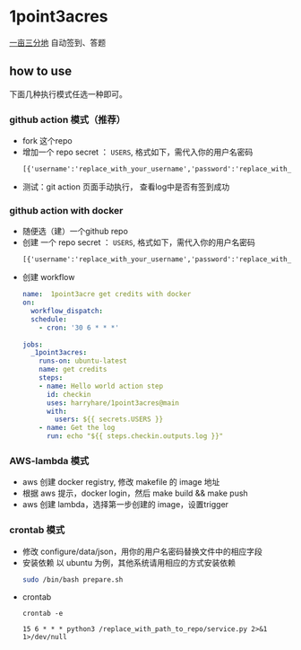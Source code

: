 # 1point3acres

[一亩三分地](https://www.1point3acres.com/bbs/) 自动签到、答题 


## how to use

下面几种执行模式任选一种即可。


### github action 模式（推荐）

* fork 这个repo
* 增加一个 repo secret ： `USERS`, 格式如下，需代入你的用户名密码
    ```text
    [{'username':'replace_with_your_username','password':'replace_with_your_password'}]
    ```
* 测试：git action 页面手动执行， 查看log中是否有签到成功

### github action with docker

* 随便选（建）一个github repo
* 创建 一个 repo secret ： `USERS`, 格式如下，需代入你的用户名密码
    ```text
    [{'username':'replace_with_your_username','password':'replace_with_your_password'}]
    ```
* 创建 workflow
	```yaml
    name:  1point3acre get credits with docker
    on: 
      workflow_dispatch:
      schedule:
        - cron: '30 6 * * *'
    	
    jobs:
      _1point3acres:
        runs-on: ubuntu-latest
        name: get credits
        steps:
        - name: Hello world action step
          id: checkin
          uses: harryhare/1point3acres@main
          with:
            users: ${{ secrets.USERS }}
        - name: Get the log
          run: echo "${{ steps.checkin.outputs.log }}"
	```


### AWS-lambda 模式
* aws 创建 docker registry, 修改 makefile 的 image 地址
* 根据 aws 提示，docker login，然后 make build && make push
* aws 创建 lambda，选择第一步创建的 image，设置trigger


### crontab 模式
* 修改 configure/data/json，用你的用户名密码替换文件中的相应字段
* 安装依赖
以 ubuntu 为例，其他系统请用相应的方式安装依赖
    ```bash
    sudo /bin/bash prepare.sh
    ```
* crontab
    ```
    crontab -e
    ```
    ```text
    15 6 * * * python3 /replace_with_path_to_repo/service.py 2>&1 1>/dev/null
    ```

